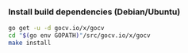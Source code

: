 ### Install build dependencies (Debian/Ubuntu)

```sh
go get -u -d gocv.io/x/gocv
cd "$(go env GOPATH)"/src/gocv.io/x/gocv
make install
```
